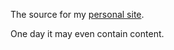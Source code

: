 The source for my [personal site](http://jquintus.github.io).

One day it may even contain content.
